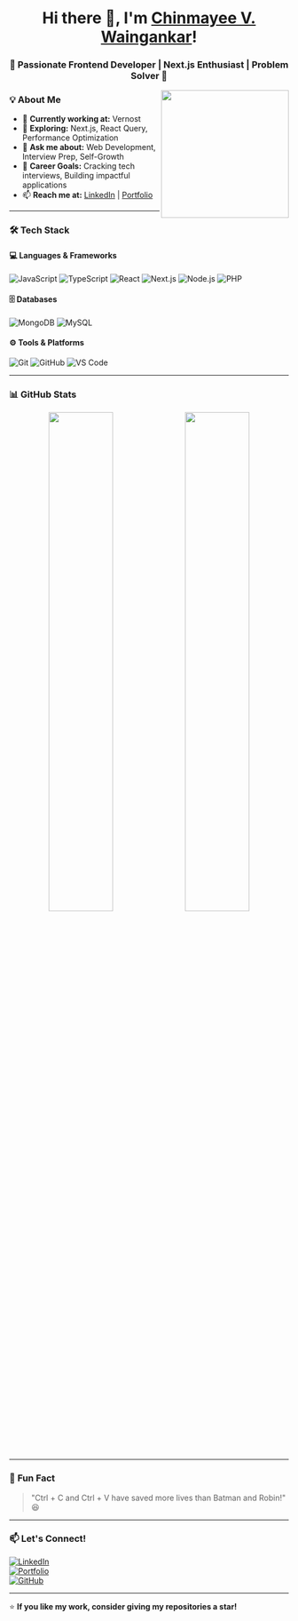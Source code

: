 
<h1 align="center">Hi there 👋, I'm <a href="https://chinmayee212.github.io/portfolio" target="_blank">Chinmayee V. Waingankar</a>!</h1>  
<h3 align="center">🚀 Passionate Frontend Developer | Next.js Enthusiast | Problem Solver 🚀</h3>

<img align="right" src="https://media.giphy.com/media/ieyl9zmCjO4b4t6qoY/giphy.gif" width="230">

### 💡 **About Me**  
- 🔭 **Currently working at:** Vernost  
- 🌱 **Exploring:** Next.js, React Query, Performance Optimization  
- 💬 **Ask me about:** Web Development, Interview Prep, Self-Growth  
- 🎯 **Career Goals:** Cracking tech interviews, Building impactful applications  
- 📫 **Reach me at:** [LinkedIn](https://www.linkedin.com/in/chinmayee-waingankar) | [Portfolio](https://chinmayee212.github.io/portfolio)  

---

### 🛠️ **Tech Stack**
#### 💻 **Languages & Frameworks**
![JavaScript](https://img.shields.io/badge/-JavaScript-F7DF1E?logo=javascript&logoColor=black&style=for-the-badge)
![TypeScript](https://img.shields.io/badge/-TypeScript-3178C6?logo=typescript&logoColor=white&style=for-the-badge)
![React](https://img.shields.io/badge/-React-61DAFB?logo=react&logoColor=black&style=for-the-badge)
![Next.js](https://img.shields.io/badge/-Next.js-000000?logo=next.js&logoColor=white&style=for-the-badge)
![Node.js](https://img.shields.io/badge/-Node.js-339933?logo=node.js&logoColor=white&style=for-the-badge)
![PHP](https://img.shields.io/badge/-PHP-777BB4?logo=php&logoColor=white&style=for-the-badge)

#### 🗄️ **Databases**
![MongoDB](https://img.shields.io/badge/-MongoDB-47A248?logo=mongodb&logoColor=white&style=for-the-badge)
![MySQL](https://img.shields.io/badge/-MySQL-4479A1?logo=mysql&logoColor=white&style=for-the-badge)

#### ⚙️ **Tools & Platforms**
![Git](https://img.shields.io/badge/-Git-F05032?logo=git&logoColor=white&style=for-the-badge)
![GitHub](https://img.shields.io/badge/-GitHub-181717?logo=github&logoColor=white&style=for-the-badge)
![VS Code](https://img.shields.io/badge/-VS%20Code-007ACC?logo=visual-studio-code&logoColor=white&style=for-the-badge)

---

### 📊 **GitHub Stats**
<p align="center">
  <img width="48%" src="https://github-readme-stats.vercel.app/api?username=chinmayee212&show_icons=true&theme=radical" />
  <img width="48%" src="https://github-readme-streak-stats.herokuapp.com/?user=chinmayee212&theme=radical" />
</p>

---

### 🌟 **Fun Fact**
> "Ctrl + C and Ctrl + V have saved more lives than Batman and Robin!" 😆  

---

### 📫 **Let's Connect!**
[![LinkedIn](https://img.shields.io/badge/-LinkedIn-0077B5?logo=linkedin&logoColor=white&style=for-the-badge)](https://www.linkedin.com/in/chinmayee-waingankar)  
[![Portfolio](https://img.shields.io/badge/-Portfolio-FF4088?logo=web&logoColor=white&style=for-the-badge)](https://chinmayee212.github.io/portfolio)  
[![GitHub](https://img.shields.io/github/followers/chinmayee212?label=Follow%20Me&style=social)](https://github.com/chinmayee212)  

---

⭐ **If you like my work, consider giving my repositories a star!**  


